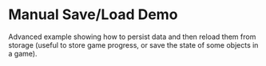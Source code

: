 # Manual Save/Load Demo

Advanced example showing how to persist data and then reload them from storage (useful to store game progress, or save the state of some objects in a game).